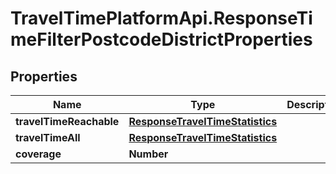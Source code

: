 # TravelTimePlatformApi.ResponseTimeFilterPostcodeDistrictProperties

## Properties
Name | Type | Description | Notes
------------ | ------------- | ------------- | -------------
**travelTimeReachable** | [**ResponseTravelTimeStatistics**](ResponseTravelTimeStatistics.md) |  | [optional] 
**travelTimeAll** | [**ResponseTravelTimeStatistics**](ResponseTravelTimeStatistics.md) |  | [optional] 
**coverage** | **Number** |  | [optional] 


